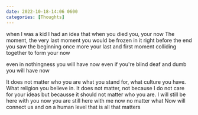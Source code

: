 ```yaml
---
date: 2022-10-18-14:06 0600
categories: [Thoughts]
---
```

when I was a kid I had an idea that when you died you, your now
The moment, the very last moment 
you would  be frozen in it
right before the end you saw the beginning once more 
your last and first moment colliding together to form your now

even in nothingness you will have now
even if you're blind deaf and dumb you will have now

It does not matter who you are what you stand for, what culture you have. What religion you believe in. 
It does not matter, not because I do not care for your ideas 
but becausse it should not matter who you are.
I will still be here with you now
you are still here with me now
no matter what 
Now will connect us
and on a human level 
that is all that matters
